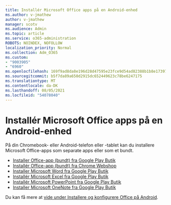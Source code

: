 ```yaml
---
title: Installér Microsoft Office apps på en Android-enhed
ms.author: v-jmathew
author: v-jmathew
manager: scotv
ms.audience: Admin
ms.topic: article
ms.service: o365-administration
ROBOTS: NOINDEX, NOFOLLOW
localization_priority: Normal
ms.collection: Adm_O365
ms.custom:
- "9003905"
- "6960"
ms.openlocfilehash: 169f9ad8da8e196d28d47595e23fce9d54ad82388b1b8e173971663b3d83d3f4
ms.sourcegitcommit: b5f7da89a650d2915dc652449623c78be6247175
ms.translationtype: MT
ms.contentlocale: da-DK
ms.lasthandoff: 08/05/2021
ms.locfileid: "54078040"
---
```

# <a name="install-microsoft-office-apps-on-an-android-device"></a>Installér Microsoft Office apps på en Android-enhed

På din Chromebook- eller Android-telefon eller -tablet kan du installere Microsoft Office-apps som separate apps eller som et bundt.

- [Installer Office-app (bundt) fra Google Play Butik](https://go.microsoft.com/fwlink/?linkid=2137009)
- [Installér Office-app (bundt) fra Chrome Webshop](https://go.microsoft.com/fwlink/?linkid=2137212)
- [Installer Microsoft Word fra Google Play Butik](https://go.microsoft.com/fwlink/?linkid=2136994)
- [Installér Microsoft Excel fra Google Play Butik](https://go.microsoft.com/fwlink/?linkid=2137120)
- [Installér Microsoft PowerPoint fra Google Play Butik](https://go.microsoft.com/fwlink/?linkid=2137121)
- [Installer Microsoft OneNote fra Google Play Butik](https://go.microsoft.com/fwlink/?linkid=2137211)

Du kan få mere at [vide under Installere og konfigurere Office på Android](https://go.microsoft.com/fwlink/?linkid=2135287).

